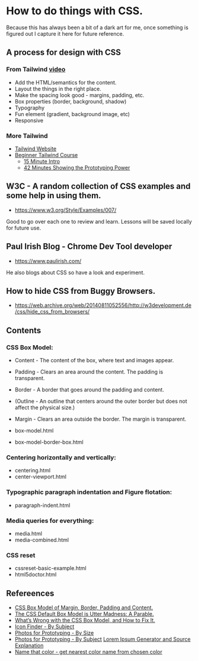 # How to do things with CSS.

Because this has always been a bit of a dark art for me, once something is figured out I capture it here for future reference.

## A process for design with CSS

### From Tailwind [video](https://www.youtube.com/watch?v=YLz8pbLVwYM)

* Add the HTML/semantics for the content.
* Layout the things in the right place.
* Make the spacing look good - margins, padding, etc.
* Box properties (border, background, shadow)
* Typography
* Fun element (gradient, background image, etc)
* Responsive

### More Tailwind

* [Tailwind Website](https://tailwindcss.com/)
* [Beginner Tailwind Course](https://beginnertailwind.com/)
   * [15 Minute Intro](https://youtu.be/6zIuAyLZPH0)
   * [42 Minutes Showing the Prototyping Power](https://youtu.be/NRagrTU_v8o)

## W3C - A random collection of CSS examples and some help in using them.

* https://www.w3.org/Style/Examples/007/

Good to go over each one to review and learn.  Lessons will be saved locally for future use.

## Paul Irish Blog - Chrome Dev Tool developer

* https://www.paulirish.com/

He also blogs about CSS so have a look and experiment.

## How to hide CSS from Buggy Browsers.

* https://web.archive.org/web/20140811052556/http://w3development.de/css/hide_css_from_browsers/

## Contents

### CSS Box Model:

* Content - The content of the box, where text and images appear.
* Padding - Clears an area around the content. The padding is transparent.
* Border - A border that goes around the padding and content.
* (Outline - An outline that centers around the outer border but does not affect the physical size.)
* Margin - Clears an area outside the border. The margin is transparent.

* box-model.html
* box-model-border-box.html

### Centering horizontally and vertically:

* centering.html
* center-viewport.html

### Typographic paragraph indentation and Figure flotation:

* paragraph-indent.html

### Media queries for everything:

* media.html
* media-combined.html

### CSS reset

* cssreset-basic-example.html
* html5doctor.html

## Refereences

* [CSS Box Model of Margin, Border, Padding and Content.](https://www.w3schools.com/Css/css_boxmodel.asp)
* [The CSS Default Box Model is Utter Madness: A Parable.](https://pressupinc.com/blog/2014/01/css-default-box-model-utter-madness-parable/)
* [What’s Wrong with the CSS Box Model, and How to Fix It.](https://pressupinc.com/blog/2014/01/whats-wrong-css-box-model-fix/)
* [Icon Finder - By Subject](http://iconfinder.com)
* [Photos for Prototyping - By Size](https://picsum.photos)
* [Photos for Prototyping - By Subject](https://unsplash.com) [Lorem Ipsum Generator and Source Explanation](https://lipsum.com/)
* [Name that color - get nearest color name from chosen color](https://chir.ag/projects/name-that-color/#6195ED)
